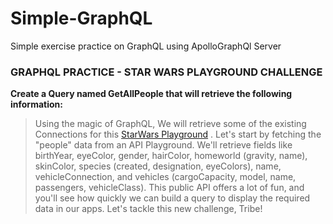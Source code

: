 # Simple-GraphQL

Simple exercise practice on GraphQL using ApolloGraphQl Server

### GRAPHQL PRACTICE - STAR WARS PLAYGROUND CHALLENGE

**Create a Query named GetAllPeople that will retrieve the following information:**

> Using the magic of GraphQL, We will retrieve some of the existing Connections for this [StarWars Playground](https://studio.apollographql.com/public/star-wars-swapi/variant/current/explorer)  . Let's start by fetching the "people" data from an API Playground. We'll retrieve fields like birthYear, eyeColor, gender, hairColor, homeworld (gravity, name), skinColor, species (created, designation, eyeColors), name, vehicleConnection, and vehicles (cargoCapacity, model, name, passengers, vehicleClass). This public API offers a lot of fun, and you'll see how quickly we can build a query to display the required data in our apps. Let's tackle this new challenge, Tribe!
>